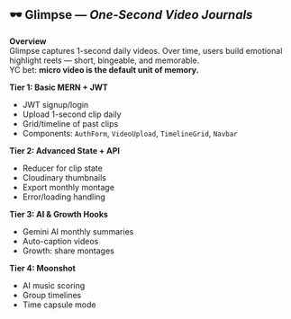 ## 🕶️ Glimpse — _One-Second Video Journals_

**Overview**  
Glimpse captures 1-second daily videos. Over time, users build emotional highlight reels — short, bingeable, and memorable.  
YC bet: **micro video is the default unit of memory.**

**Tier 1: Basic MERN + JWT**

- JWT signup/login
- Upload 1-second clip daily
- Grid/timeline of past clips
- Components: `AuthForm`, `VideoUpload`, `TimelineGrid`, `Navbar`

**Tier 2: Advanced State + API**

- Reducer for clip state
- Cloudinary thumbnails
- Export monthly montage
- Error/loading handling

**Tier 3: AI & Growth Hooks**

- Gemini AI monthly summaries
- Auto-caption videos
- Growth: share montages

**Tier 4: Moonshot**

- AI music scoring
- Group timelines
- Time capsule mode
